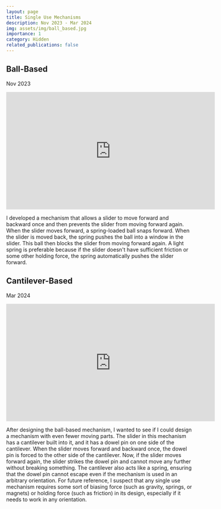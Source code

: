 ```yaml
---
layout: page
title: Single Use Mechanisms
description: Nov 2023 - Mar 2024
img: assets/img/ball_based.jpg
importance: 1
category: Hidden
related_publications: false
---
```


<h2 class="post-title">Ball-Based</h2>
<p class="subpost-description">Nov 2023</p>
<div class="embed-responsive embed-responsive-16by9 mb-3">
    <iframe width="560" height="315" src="https://www.youtube.com/embed/_hQ11aZ3hdk?si=XI3X-BpevBfRVlTY" title="YouTube video player" frameborder="0" allow="accelerometer; autoplay; clipboard-write; encrypted-media; gyroscope; picture-in-picture; web-share" referrerpolicy="strict-origin-when-cross-origin" allowfullscreen></iframe>
</div>

I developed a mechanism that allows a slider to move forward and backward once and then prevents the slider from moving forward again. When the slider moves forward, a spring-loaded ball snaps forward. When the slider is moved back, the spring pushes the ball into a window in the slider. This ball then blocks the slider from moving forward again. A light spring is preferable because if the slider doesn't have sufficient friction or some other holding force, the spring automatically pushes the slider forward.


<h2 class="post-title">Cantilever-Based</h2>
<p class="subpost-description">Mar 2024</p>
<div class="embed-responsive embed-responsive-16by9 mb-3">
    <iframe width="560" height="315" src="https://www.youtube.com/embed/6u3fJ66nyjg?si=Drl27SljDzgtEFok" title="YouTube video player" frameborder="0" allow="accelerometer; autoplay; clipboard-write; encrypted-media; gyroscope; picture-in-picture; web-share" referrerpolicy="strict-origin-when-cross-origin" allowfullscreen></iframe>
</div>

After designing the ball-based mechanism, I wanted to see if I could design a mechanism with even fewer moving parts. The slider in this mechanism has a cantilever built into it, and it has a dowel pin on one side of the cantilever. When the slider moves forward and backward once, the dowel pin is forced to the other side of the cantilever. Now, if the slider moves forward again, the slider strikes the dowel pin and cannot move any further without breaking something. The cantilever also acts like a spring, ensuring that the dowel pin cannot escape even if the mechanism is used in an arbitrary orientation. For future reference, I suspect that any single use mechanism requires some sort of biasing force (such as gravity, springs, or magnets) or holding force (such as friction) in its design, especially if it needs to work in any orientation.

